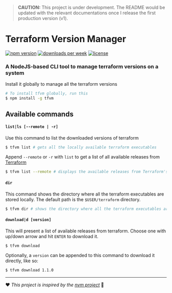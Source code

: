 > **CAUTION:** This project is under development. The README would be updated with the relevant documentations once I release the first production version (v1).

# Terraform Version Manager

[![npm version](https://img.shields.io/npm/v/tfvm?color=blue&label=version&style=flat-square)](https://www.npmjs.com/package/tfvm) [![downloads per week](https://img.shields.io/npm/dw/tfvm)](https://www.npmjs.com/package/tfvm) [![license](https://img.shields.io/npm/l/tfvm?color=lightblue)](https://www.npmjs.com/package/tfvm)
### A NodeJS-based CLI tool to manage terraform versions on a system

Install it globally to manage all the terraform versions

```sh
# To install tfvm globally, run this
$ npm install -g tfvm
```
## Available commands

#### `list|ls [--remote | -r]`
Use this command to list the downloaded versions of terraform
```sh
$ tfvm list # gets all the locally available terraform executables
```

Append `--remote` or `-r` with `list` to get a list of all available releases from [Terraform](https://releases.hashicorp.com/terraform)
```sh
$ tfvm list --remote # displays the available releases from Terraform's website
```

#### `dir`
This command shows the directory where all the terraform executables are stored locally. The default path is the `$USER/terraform` directory.
```sh
$ tfvm dir # shows the directory where all the terraform executables are stored
```

#### `download|d [version]`
This will present a list of available releases from terraform. Choose one with up/down arrow and hit `ENTER` to download it.
```sh
$ tfvm download
``` 
Optionally, a `version` can be appended to this command to download it directly, like so:
```sh
$ tfvm download 1.1.0
```

---

:heart: _This project is inspired by the [nvm project](https://github.com/nvm-sh/nvm)_ :pray:
